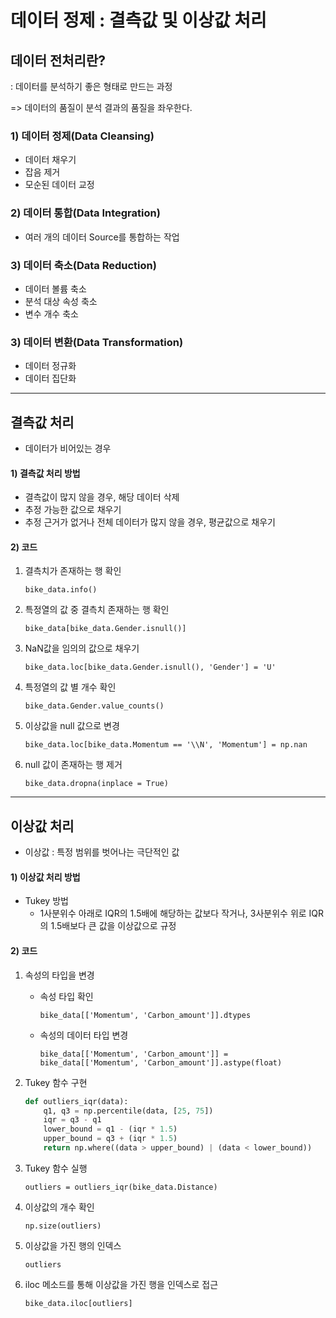# 데이터 정제 : 결측값 및 이상값 처리



## 데이터 전처리란?

: 데이터를 분석하기 좋은 형태로 만드는 과정

=> 데이터의 품질이 분석 결과의 품질을 좌우한다.



### 1) 데이터 정제(Data Cleansing)

- 데이터 채우기
- 잡음 제거
- 모순된 데이터 교정



### 2) 데이터 통합(Data Integration) 

- 여러 개의 데이터 Source를 통합하는 작업



### 3) 데이터 축소(Data Reduction)

- 데이터 볼륨 축소
- 분석 대상 속성 축소
- 변수 개수 축소



### 3) 데이터 변환(Data Transformation)

- 데이터 정규화
- 데이터 집단화



---

## 결측값 처리

-  데이터가 비어있는 경우



#### 1) 결측값 처리 방법

- 결측값이 많지 않을 경우, 해당 데이터 삭제
- 추정 가능한 값으로 채우기
- 추정 근거가 없거나 전체 데이터가 많지 않을 경우, 평균값으로 채우기



#### 2) 코드

1. 결측치가 존재하는 행 확인

   ``bike_data.info()``

2. 특정열의 값 중 결측치 존재하는 행 확인

   ``bike_data[bike_data.Gender.isnull()]``

3. NaN값을 임의의 값으로 채우기

   ``bike_data.loc[bike_data.Gender.isnull(), 'Gender'] = 'U'``

4. 특정열의 값 별 개수 확인

   ``bike_data.Gender.value_counts()``

5. 이상값을 null 값으로 변경

   ``bike_data.loc[bike_data.Momentum == '\\N', 'Momentum'] = np.nan``

6. null 값이 존재하는 행 제거

   ``bike_data.dropna(inplace = True)``

   





---

## 이상값 처리

- 이상값 : 특정 범위를 벗어나는 극단적인 값



#### 1) 이상값 처리 방법

- Tukey 방법
  - 1사분위수 아래로 IQR의 1.5배에 해당하는 값보다 작거나, 3사분위수 위로 IQR의 1.5배보다 큰 값을 이상값으로 규정



#### 2) 코드

1. 속성의 타입을 변경

   - 속성 타입 확인

     ``bike_data[['Momentum', 'Carbon_amount']].dtypes``

   - 속성의 데이터 타입 변경

     ``bike_data[['Momentum', 'Carbon_amount']] = bike_data[['Momentum', 'Carbon_amount']].astype(float)``

2. Tukey 함수 구현

   ```python
   def outliers_iqr(data):
       q1, q3 = np.percentile(data, [25, 75])
       iqr = q3 - q1
       lower_bound = q1 - (iqr * 1.5)
       upper_bound = q3 + (iqr * 1.5)
       return np.where((data > upper_bound) | (data < lower_bound))
   ```

3. Tukey 함수 실행

   ``outliers = outliers_iqr(bike_data.Distance)``

4. 이상값의 개수 확인

   ``np.size(outliers)``

5. 이상값을 가진 행의 인덱스

   ``outliers``

6. iloc 메소드를 통해 이상값을 가진 행을 인덱스로 접근

   ``bike_data.iloc[outliers]``

